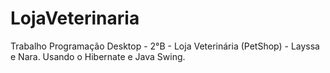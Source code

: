 # LojaVeterinaria
Trabalho Programação Desktop - 2°B - Loja Veterinária (PetShop) - Layssa e Nara.
Usando o Hibernate e Java Swing.
